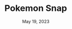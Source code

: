---
layout: n64
title: "Pokemon Snap"
categories:
 - approved
 - n64
 - universal
 - safe
tags:
- pokemon snap
series:
- pokemon
date: May 19, 2023
permalink: /games/pokemon-snap/play/details
publisher: Nintendo
gid: pokemon-snap
edition: us
---